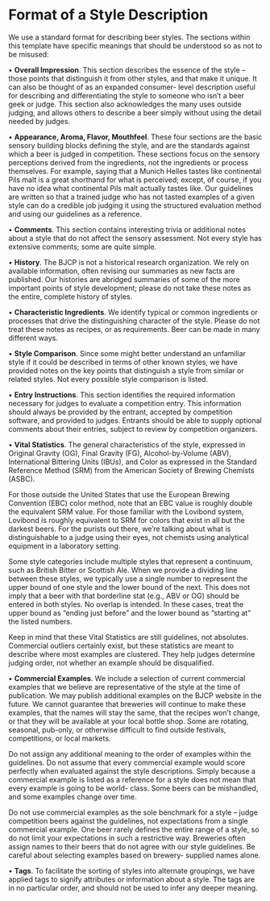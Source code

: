 # Format of a Style Description

We use a standard format for describing beer styles. The sections within this template have specific meanings that should be understood so as not to be misused:

•	**Overall Impression**. This section describes the essence of the style – those points that distinguish it from other styles, and that make it unique. It can also be thought of as an expanded consumer- level description useful for describing and differentiating the style to someone who isn’t a beer geek or judge. This section also acknowledges the many uses outside judging, and allows others to describe a beer simply without using the detail needed by judges.

•	**Appearance, Aroma, Flavor, Mouthfeel**. These four sections are the basic sensory building blocks defining the style, and are the standards against which a beer is judged in competition. These sections focus on the sensory perceptions derived from the ingredients, not the ingredients or process themselves. For example, saying that a Munich Helles tastes like continental Pils malt is a great shorthand for what is perceived; except, of course, if you have no idea what continental Pils malt actually tastes like. Our guidelines are written so that a trained judge who has not tasted examples of a given style can do a credible job judging it using the structured evaluation method and using our guidelines as a reference.

•	**Comments**. This section contains interesting trivia or additional notes about a style that do not affect the sensory assessment. Not every style has extensive comments; some are quite simple.

•	**History**. The BJCP is not a historical research organization. We rely on available information, often revising our summaries as new facts are published. Our histories are abridged summaries of some of the more important points of style development; please do not take these notes as the entire, complete history of styles.

•	**Characteristic Ingredients**. We identify typical or common ingredients or processes that drive the distinguishing character of the style. Please do not treat these notes as recipes, or as requirements. Beer can be made in many different ways.

•	**Style Comparison**. Since some might better understand an unfamiliar style if it could be described in terms of other known styles, we have provided notes on the key points that distinguish a style from similar or related styles. Not every possible style comparison is listed.

•	**Entry Instructions**. This section identifies the required information necessary for judges to evaluate a competition entry. This information should always be provided by the entrant, accepted by competition software, and provided to judges. Entrants should be able to supply optional comments about their entries, subject to review by competition organizers.

•	**Vital Statistics**. The general characteristics of the style, expressed in Original Gravity (OG), Final Gravity (FG), Alcohol-by-Volume (ABV), International Bittering Units (IBUs), and Color as expressed in the Standard Reference Method (SRM) from the American Society of Brewing Chemists (ASBC).

For those outside the United States that use the European Brewing Convention (EBC) color method, note that an EBC value is roughly double the equivalent SRM value. For those familiar with the Lovibond system, Lovibond is roughly equivalent to SRM for colors that exist in all but the darkest beers. For the purists out there, we’re talking about what is distinguishable to a judge using their eyes, not chemists using analytical equipment in a laboratory setting.

Some style categories include multiple styles that represent a continuum, such as British Bitter or Scottish Ale. When we provide a dividing line between these styles, we typically use a single number to represent the upper bound of one style and the lower bound of the next. This does not imply that a beer with that borderline stat (e.g., ABV or OG) should be entered in both styles. No overlap is intended. In these cases, treat the upper bound as “ending just before” and the lower bound as “starting at” the listed numbers.

Keep in mind that these Vital Statistics are still guidelines, not absolutes. Commercial outliers certainly exist, but these statistics are meant to describe where most examples are clustered. They help judges determine judging order, not whether an example should be disqualified.

•	**Commercial Examples**. We include a selection of current commercial examples that we believe are representative of the style at the time of publication. We may publish additional examples on the BJCP website in the future. We cannot guarantee that breweries will continue to make these examples, that the names will stay the same, that the recipes won’t change, or that they will be available at your local bottle shop. Some are rotating, seasonal, pub-only, or otherwise difficult to find outside festivals, competitions, or local markets.

Do not assign any additional meaning to the order of examples within the guidelines. Do not assume that every commercial example would score perfectly when evaluated against the style descriptions. Simply because a commercial example is listed as a reference for a style does not mean that every example is going to be world- class. Some beers can be mishandled, and some examples change over time.

Do not use commercial examples as the sole benchmark for a style – judge competition beers against the guidelines, not expectations from a single commercial example. One beer rarely defines the entire range of a style, so do not limit your expectations in such a restrictive way. Breweries often assign names to their beers that do not agree with our style guidelines. Be careful about selecting examples based on brewery- supplied names alone.

•	**Tags**. To facilitate the sorting of styles into alternate groupings, we have applied tags to signify attributes or information about a style. The tags are in no particular order, and should not be used to infer any deeper meaning.